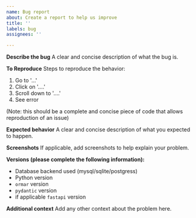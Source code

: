 ```yaml
---
name: Bug report
about: Create a report to help us improve
title: ''
labels: bug
assignees: ''

---
```


**Describe the bug**
A clear and concise description of what the bug is.

**To Reproduce**
Steps to reproduce the behavior:
1. Go to '...'
2. Click on '....'
3. Scroll down to '....'
4. See error

(Note: this should be a complete and concise piece of code that allows reproduction of an issue)

**Expected behavior**
A clear and concise description of what you expected to happen.

**Screenshots**
If applicable, add screenshots to help explain your problem.

**Versions (please complete the following information):**
 - Database backend used (mysql/sqlite/postgress)
 - Python version
 - `ormar` version
 - `pydantic` version
 - if applicable `fastapi` version

**Additional context**
Add any other context about the problem here.
